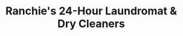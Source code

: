 ---
title: "Ranchie's 24-Hour Laundromat & Dry Cleaners"
url: /phoenix/ranchies-24-hour-laundromat-and-dry-cleaners/
shop: laundry
---